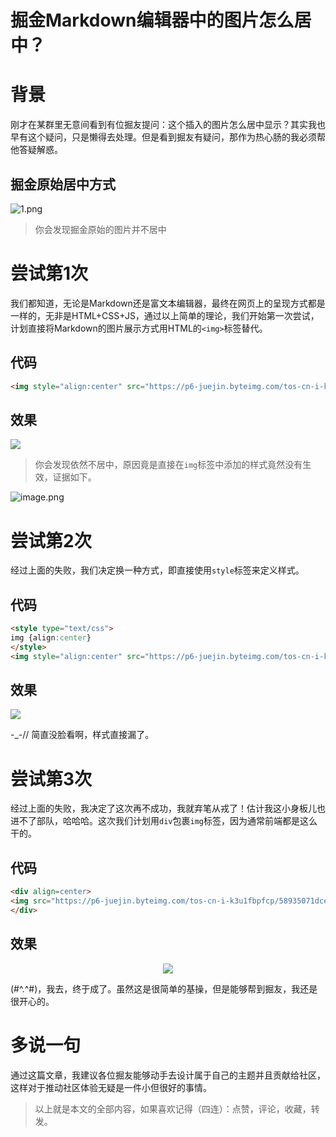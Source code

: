 # 掘金Markdown编辑器中的图片怎么居中？


# 背景

刚才在某群里无意间看到有位掘友提问：这个插入的图片怎么居中显示？其实我也早有这个疑问，只是懒得去处理。但是看到掘友有疑问，那作为热心肠的我必须帮他答疑解惑。

## 掘金原始居中方式

![1.png](https://p1-juejin.byteimg.com/tos-cn-i-k3u1fbpfcp/d63fadcb588f49a39beb6cd85bdcdadb~tplv-k3u1fbpfcp-watermark.image)

> 你会发现掘金原始的图片并不居中

# 尝试第1次

我们都知道，无论是Markdown还是富文本编辑器，最终在网页上的呈现方式都是一样的，无非是HTML+CSS+JS，通过以上简单的理论，我们开始第一次尝试，计划直接将Markdown的图片展示方式用HTML的`<img>`标签替代。

## 代码

```html
<img style="align:center" src="https://p6-juejin.byteimg.com/tos-cn-i-k3u1fbpfcp/58935071dcee4613bf27ec6e9bb10bc6~tplv-k3u1fbpfcp-watermark.image" />
```

## 效果

<img style="align:center" src="https://p6-juejin.byteimg.com/tos-cn-i-k3u1fbpfcp/58935071dcee4613bf27ec6e9bb10bc6~tplv-k3u1fbpfcp-watermark.image" />

> 你会发现依然不居中，原因竟是直接在`img`标签中添加的样式竟然没有生效，证据如下。

![image.png](https://p3-juejin.byteimg.com/tos-cn-i-k3u1fbpfcp/2a1f113d7d3143b6a143674f2ed137c6~tplv-k3u1fbpfcp-watermark.image)

# 尝试第2次

经过上面的失败，我们决定换一种方式，即直接使用`style`标签来定义样式。

## 代码

```html
<style type="text/css">
img {align:center}
</style>
<img style="align:center" src="https://p6-juejin.byteimg.com/tos-cn-i-k3u1fbpfcp/58935071dcee4613bf27ec6e9bb10bc6~tplv-k3u1fbpfcp-watermark.image" />
```

## 效果
<style type="text/css">
img {align:center}
</style>
<img style="align:center" src="https://p6-juejin.byteimg.com/tos-cn-i-k3u1fbpfcp/58935071dcee4613bf27ec6e9bb10bc6~tplv-k3u1fbpfcp-watermark.image" />

-_-//    简直没脸看啊，样式直接漏了。

# 尝试第3次

经过上面的失败，我决定了这次再不成功，我就弃笔从戎了！估计我这小身板儿也进不了部队，哈哈哈。这次我们计划用`div`包裹`img`标签，因为通常前端都是这么干的。

## 代码

```html
<div align=center>
<img src="https://p6-juejin.byteimg.com/tos-cn-i-k3u1fbpfcp/58935071dcee4613bf27ec6e9bb10bc6~tplv-k3u1fbpfcp-watermark.image" />
</div>
```

## 效果
<div align=center>
<img src="https://p6-juejin.byteimg.com/tos-cn-i-k3u1fbpfcp/58935071dcee4613bf27ec6e9bb10bc6~tplv-k3u1fbpfcp-watermark.image" />
</div>

(#^.^#)，我去，终于成了。虽然这是很简单的基操，但是能够帮到掘友，我还是很开心的。

# 多说一句

通过这篇文章，我建议各位掘友能够动手去设计属于自己的主题并且贡献给社区，这样对于推动社区体验无疑是一件小但很好的事情。

> 以上就是本文的全部内容，如果喜欢记得（四连）：点赞，评论，收藏，转发。

